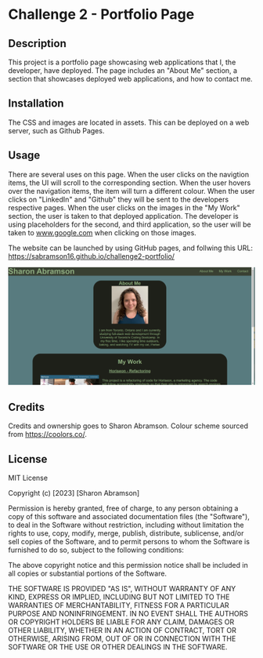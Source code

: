 # Challenge 2 - Portfolio Page

## Description

This project is a portfolio page showcasing web applications that I, the developer, have deployed. The page includes an "About Me" section, a section that showcases deployed web applications, and how to contact me.

## Installation

 The CSS and images are located in assets. This can be deployed on a web server, such as Github Pages.

## Usage

There are several uses on this page. When the user clicks on the navigtion items, the UI will scroll to the corresponding section. When the user hovers over the navigation items, the item will turn a different colour. When the user clicks on "LinkedIn" and "Github" they will be sent to the developers respective pages. When the user clicks on the images in the "My Work" section, the user is taken to that deployed application. The developer is using placeholders for the second, and third application, so the user will be taken to www.google.com when clicking on those images. 

The website can be launched by using GitHub pages, and follwing this URL: https://sabramson16.github.io/challenge2-portfolio/

![Alt text](./assets/images/portfolio-screenshot.png)

## Credits

Credits and ownership goes to Sharon Abramson. 
Colour scheme sourced from https://coolors.co/.

## License

MIT License

Copyright (c) [2023] [Sharon Abramson]

Permission is hereby granted, free of charge, to any person obtaining a copy
of this software and associated documentation files (the "Software"), to deal
in the Software without restriction, including without limitation the rights
to use, copy, modify, merge, publish, distribute, sublicense, and/or sell
copies of the Software, and to permit persons to whom the Software is
furnished to do so, subject to the following conditions:

The above copyright notice and this permission notice shall be included in all
copies or substantial portions of the Software.

THE SOFTWARE IS PROVIDED "AS IS", WITHOUT WARRANTY OF ANY KIND, EXPRESS OR
IMPLIED, INCLUDING BUT NOT LIMITED TO THE WARRANTIES OF MERCHANTABILITY,
FITNESS FOR A PARTICULAR PURPOSE AND NONINFRINGEMENT. IN NO EVENT SHALL THE
AUTHORS OR COPYRIGHT HOLDERS BE LIABLE FOR ANY CLAIM, DAMAGES OR OTHER
LIABILITY, WHETHER IN AN ACTION OF CONTRACT, TORT OR OTHERWISE, ARISING FROM,
OUT OF OR IN CONNECTION WITH THE SOFTWARE OR THE USE OR OTHER DEALINGS IN THE
SOFTWARE.